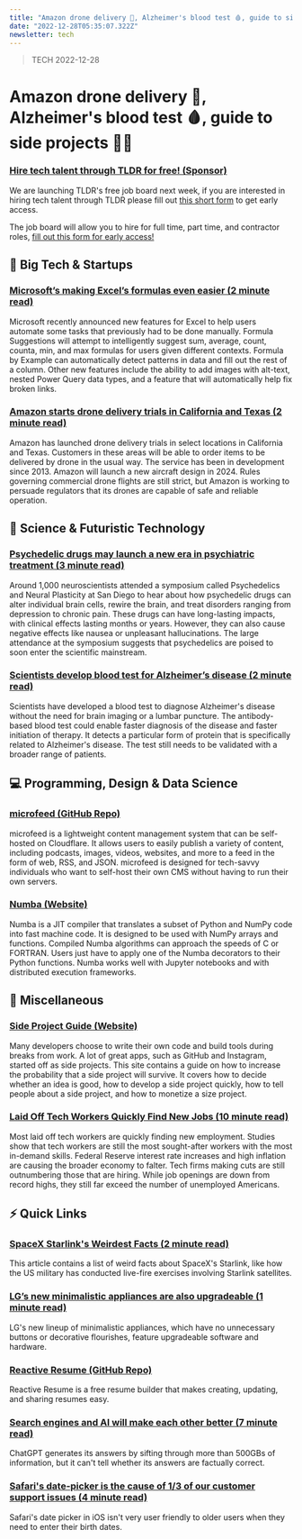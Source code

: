 ```yaml
---
title: "Amazon drone delivery 🚁, Alzheimer's blood test 🩸, guide to side projects 👨‍💻"
date: "2022-12-28T05:35:07.322Z"
newsletter: tech
---
```


> TECH 2022-12-28

# Amazon drone delivery 🚁, Alzheimer's blood test 🩸, guide to side projects 👨‍💻

### [Hire tech talent through TLDR for free! (Sponsor)](https://danni763618.typeform.com/to/P4Bvu79U)

We are launching TLDR's free job board next week, if you are interested in hiring tech talent through TLDR please fill out [this short form](https://danni763618.typeform.com/to/P4Bvu79U) to get early access.

The job board will allow you to hire for full time, part time, and contractor roles, [fill out this form for early access!](https://danni763618.typeform.com/to/P4Bvu79U)

## 📱 Big Tech & Startups

### [Microsoft’s making Excel’s formulas even easier (2 minute read)](https://www.theverge.com/2022/12/27/23523281/excel-formula-suggestions-by-example-microsoft-365?utm_source=tldrnewsletter)

Microsoft recently announced new features for Excel to help users automate some tasks that previously had to be done manually. Formula Suggestions will attempt to intelligently suggest sum, average, count, counta, min, and max formulas for users given different contexts. Formula by Example can automatically detect patterns in data and fill out the rest of a column. Other new features include the ability to add images with alt-text, nested Power Query data types, and a feature that will automatically help fix broken links.

### [Amazon starts drone delivery trials in California and Texas (2 minute read)](https://www.digitaltrends.com/news/amazon-starts-drone-delivery-trials-in-california-and-texas/?utm_source=tldrnewsletter)

Amazon has launched drone delivery trials in select locations in California and Texas. Customers in these areas will be able to order items to be delivered by drone in the usual way. The service has been in development since 2013. Amazon will launch a new aircraft design in 2024. Rules governing commercial drone flights are still strict, but Amazon is working to persuade regulators that its drones are capable of safe and reliable operation.

## 🚀 Science & Futuristic Technology

### [Psychedelic drugs may launch a new era in psychiatric treatment (3 minute read)](https://www.npr.org/sections/health-shots/2022/12/27/1145306096/psychedelic-drugs-psychiatric-disorders-brain-research?utm_source=tldrnewsletter)

Around 1,000 neuroscientists attended a symposium called Psychedelics and Neural Plasticity at San Diego to hear about how psychedelic drugs can alter individual brain cells, rewire the brain, and treat disorders ranging from depression to chronic pain. These drugs can have long-lasting impacts, with clinical effects lasting months or years. However, they can also cause negative effects like nausea or unpleasant hallucinations. The large attendance at the symposium suggests that psychedelics are poised to soon enter the scientific mainstream.

### [Scientists develop blood test for Alzheimer’s disease (2 minute read)](https://www.theguardian.com/society/2022/dec/28/scientists-develop-blood-test-for-alzheimers-disease?utm_source=tldrnewsletter)

Scientists have developed a blood test to diagnose Alzheimer's disease without the need for brain imaging or a lumbar puncture. The antibody-based blood test could enable faster diagnosis of the disease and faster initiation of therapy. It detects a particular form of protein that is specifically related to Alzheimer's disease. The test still needs to be validated with a broader range of patients.

## 💻 Programming, Design & Data Science

### [microfeed (GitHub Repo)](https://github.com/microfeed/microfeed?utm_source=tldrnewsletter)

microfeed is a lightweight content management system that can be self-hosted on Cloudflare. It allows users to easily publish a variety of content, including podcasts, images, videos, websites, and more to a feed in the form of web, RSS, and JSON. microfeed is designed for tech-savvy individuals who want to self-host their own CMS without having to run their own servers.

### [Numba (Website)](https://numba.pydata.org/?utm_source=tldrnewsletter)

Numba is a JIT compiler that translates a subset of Python and NumPy code into fast machine code. It is designed to be used with NumPy arrays and functions. Compiled Numba algorithms can approach the speeds of C or FORTRAN. Users just have to apply one of the Numba decorators to their Python functions. Numba works well with Jupyter notebooks and with distributed execution frameworks.

## 🎁 Miscellaneous

### [Side Project Guide (Website)](https://sideproject.guide/en?utm_source=tldrnewsletter)

Many developers choose to write their own code and build tools during breaks from work. A lot of great apps, such as GitHub and Instagram, started off as side projects. This site contains a guide on how to increase the probability that a side project will survive. It covers how to decide whether an idea is good, how to develop a side project quickly, how to tell people about a side project, and how to monetize a size project.

### [Laid Off Tech Workers Quickly Find New Jobs (10 minute read)](https://archive.ph/wFO2I?utm_source=tldrnewsletter)

Most laid off tech workers are quickly finding new employment. Studies show that tech workers are still the most sought-after workers with the most in-demand skills. Federal Reserve interest rate increases and high inflation are causing the broader economy to falter. Tech firms making cuts are still outnumbering those that are hiring. While job openings are down from record highs, they still far exceed the number of unemployed Americans.

## ⚡ Quick Links

### [SpaceX Starlink's Weirdest Facts (2 minute read)](https://www.techtimes.com/articles/285485/20221227/spacex-starlinks-weirdest-facts-open-source-linux-os-peculiar-things.htm?utm_source=tldrnewsletter)

This article contains a list of weird facts about SpaceX's Starlink, like how the US military has conducted live-fire exercises involving Starlink satellites.

### [LG’s new minimalistic appliances are also upgradeable (1 minute read)](https://www.theverge.com/2022/12/27/23527673/lg-minimalistic-fridge-washer-dryer-oven-dishwasher-ces?utm_source=tldrnewsletter)

LG's new lineup of minimalistic appliances, which have no unnecessary buttons or decorative flourishes, feature upgradeable software and hardware.

### [Reactive Resume (GitHub Repo)](https://github.com/AmruthPillai/Reactive-Resume?utm_source=tldrnewsletter)

Reactive Resume is a free resume builder that makes creating, updating, and sharing resumes easy.

### [Search engines and AI will make each other better (7 minute read)](https://www.freethink.com/robots-ai/chatgpt-search-engines?utm_source=tldrnewsletter)

ChatGPT generates its answers by sifting through more than 500GBs of information, but it can't tell whether its answers are factually correct.

### [Safari's date-picker is the cause of 1/3 of our customer support issues (4 minute read)](https://gist.github.com/RobertAKARobin/850a408e04d5414e67d308a2b5847378?utm_source=tldrnewsletter)

Safari's date picker in iOS isn't very user friendly to older users when they need to enter their birth dates.